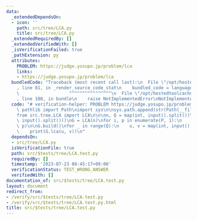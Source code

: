 ```yaml
---
data:
  _extendedDependsOn:
  - icon: ''
    path: src/tree/LCA.py
    title: src/tree/LCA.py
  _extendedRequiredBy: []
  _extendedVerifiedWith: []
  _isVerificationFailed: true
  _pathExtension: py
  attributes:
    PROBLEM: https://judge.yosupo.jp/problem/lca
    links:
    - https://judge.yosupo.jp/problem/lca
  bundledCode: "Traceback (most recent call last):\n  File \"/opt/hostedtoolcache/Python/3.11.4/x64/lib/python3.11/site-packages/onlinejudge_verify/documentation/build.py\"\
    , line 81, in _render_source_code_stat\n    bundled_code = language.bundle(\n\
    \                   ^^^^^^^^^^^^^^^^\n  File \"/opt/hostedtoolcache/Python/3.11.4/x64/lib/python3.11/site-packages/onlinejudge_verify/languages/python.py\"\
    , line 108, in bundle\n    raise NotImplementedError\nNotImplementedError\n"
  code: "# verification-helper: PROBLEM https://judge.yosupo.jp/problem/lca\nfrom\
    \ pathlib import Path\nimport sys\n\nsys.path.append(str(Path(__file__).resolve().parent.parent.parent.parent))\n\
    from src.tree.LCA import LCA\n\n\nn, Q = map(int, input().split())\nP = list(map(int,\
    \ input().split()))\nG = LCA(n)\nfor i, p in enumerate(P, 1):\n    G.add_edge(i,\
    \ p)\n\nG.build()\nfor _ in range(Q):\n    u, v = map(int, input().split())\n\
    \    print(G.lca(u, v))\n"
  dependsOn:
  - src/tree/LCA.py
  isVerificationFile: true
  path: src/$tests/tree/LCA.test.py
  requiredBy: []
  timestamp: '2023-07-23 08:45:17+09:00'
  verificationStatus: TEST_WRONG_ANSWER
  verifiedWith: []
documentation_of: src/$tests/tree/LCA.test.py
layout: document
redirect_from:
- /verify/src/$tests/tree/LCA.test.py
- /verify/src/$tests/tree/LCA.test.py.html
title: src/$tests/tree/LCA.test.py
---
```

